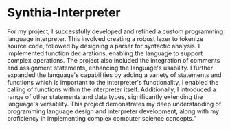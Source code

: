 # Synthia-Interpreter 
For my project, I successfully developed and refined a custom programming language interpreter. This involved creating a robust lexer to tokenize source code, followed by designing a parser for syntactic analysis. I implemented function declarations, enabling the language to support complex operations. The project also included the integration of comments and assignment statements, enhancing the language's usability. I further expanded the language's capabilities by adding a variety of statements and functions which is important to the interpreter's functionality, I enabled the calling of functions within the interpreter itself. Additionally, I introduced a range of other statements and data types, significantly extending the language's versatility. 
This project demonstrates my deep understanding of programming language design and interpreter development, along with my proficiency in implementing complex computer science concepts."
